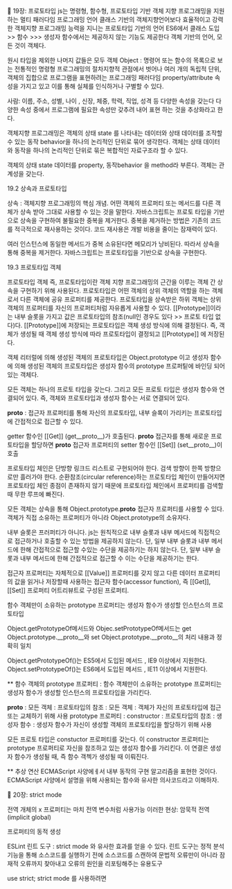 📖 19장: 프로토타입
js는 명령형, 함수형, 프로토타입 기반 객체 지향 프로그래밍을 지원하는 멀티 패러다임 프로그래밍 언어
클래스 기반의 객체지향언어보다 효율적이고 강력한 객체지향 프로그래밍 능력을 지니는 프로토타입 기반의 언어
ES6에서 클래스 도입 >> 함수 >>> 생성자 함수에서는 제공하지 않는 기능도 제공한다
객체 기반의 언어, 모든 것이 객체다.

원시 타입을 제외한 나머지 값들은 모두 객체 Object : 명령어 또는 함수의 목록으로 보는 
전통적인 명령형 프로그래밍의 절차지향적 관점에서 벗어나 
여러 개의 독립적 단위, 객체의 집합으로 프로그램을 표현하려는 프로그래밍 패러다임
property/attribute 속성을 가지고 있고 이를 통해 실체를 인식하거나 구별할 수 있다.


사람: 이름, 주소, 성별, 나이 , 신장, 체중, 학력, 직업, 성격 등 다양한 속성을 갖는다
다양한 속성 중에서 프로그램에 필요한 속성만 갖추려 내어 표현 하는 것을 추상화라고 한다.



 객체지향 프로그래밍은 객체의 상태 state 를 나타내는 데이터와 
 상태 데이터를 조작할 수 있는 동작 behavior을 하나의 논리적인 단위로 묶어 생각한다.
 객체는 상태 데이터와 동작을 하나의 논리적인 단위로 묶은 복합적인 자료구조라 할 수 있다.

객체의 상태 state 데이터를 property, 동작behavior 을 method라 부른다.
객체는 관계성을 갖는다.



19.2 상속과 프로토타입


상속 : 객체지향 프로그래밍의 핵심 개념. 어떤 객체의 프로퍼티 또는 메서드를 다른 객체가 상속 받아 그대로 사용할 수 있는 것을 말한다.
자바스크립트는 프로토 타입을 기반으로 상속을 구현하여 불필요한 중복을 제거한다.
중복을 제거하는 방법은 기존의 코드를 적극적으로 재사용하는 것이다. 코드 재사용은 개발 비용을 줄이는 잠재력이 있다.

여러 인스턴스에 동일한 메서드가 중복 소유된다면 메모리가 낭비된다.
따라서 상속을 통해 중복을 제거한다.
자바스크립트는 프로토타입을 기반으로 상속을 구현한다.



19.3 프로토타입 객체

프로토타입 객체 즉, 프로토타입이란 객체 지향 프로그래밍의 근간을 이루는 객체 간 상속을 구현하기 위해 사용된다.
프로토타입은 어떤 객체의 상위 객체의 역할을 하는 객체로서 다른 객체에 공유 프로퍼티를 제공한다.
프로토타입을 상속받은 하위 객체는 상위 객체의 프로퍼티를 자신의 프로퍼티처럼 자유롭게 사용할 수 있다.
[[Prototype]]이라는 내부 슬롯을 가지고 값은 프로토타입의 참조(null인 경우도 있다 >> 프로토 타입 없다)다.
[[Prototype]]에 저장되는 프로토타입은 객체 생성 방식에 의해 결정된다.
즉, 객체가 생성될 때 객체 생성 방식에 따라 프로토타입이 결정되고 [[Prototype]] 에 저장된다.

객체 리터럴에 의해 생성된 객체의 프로토타입은  Object.prototype 이고 생성자 함수에 의해 생성된 객체의 프로토타입은 생성자 함수의 prototype 프로퍼팉에 바인딩 되어 있는 객체다.

모든 객체는 하나의 프로토 타입을 갖는다. 그리고 모든 프로토 타입은 생성자 함수와 연결되어 있다.
즉, 객체와 프로토타입과 생성자 함수는 서로 연결되어 있다.


__proto__  : 접근자 프로퍼티를 통해 자신의 프로토타입, 내부 슬록이 가리키는 프로토타입에 간접적으로 접근할 수 있다.


getter 함수인 [[Get]] (get__proto__)가 호출된다.
__proto__ 접근자를 통해 새로운 프로토타입을 할당하면 
__proto__ 접근자 프로퍼티의 setter 함수인 [[Set]] (set__proto__)이 호출




프로토타입 체인은 단방향 링크드 리스트로 구현되어야 한다.
검색 방향이 한쪽 방향으로만 흘러가야 한다.
순환참조(circular reference)하는 프로토타입 체인이 만들어지면
프로토타입 체인 종점이 존재하지 않기 때문에
프로토타입 체인에서 프로퍼티를 검색할 때 무한 루프에 빠진다.

모든 객체는 상속을 통해 Object.prototype.__proto__ 접근자 프로퍼티를 사용할 수 있다.
객체가 직접 소유하는 프로퍼티가 아니라 Object.prototype의 소유자다.


내부 슬롯은 프러퍼티가 아니다.
js는 원칙적으로 내부 슬롯과 내부 메서드에 직접적으로 접근하거나 호출할 수 있는 방법을 제공하지 않는다.
단, 일부 내부 슬롯과 내부 메서드에 한해 간접적으로 접근할 수있는 수단을 제공하기는 하지 않는다.
단, 일부 내부 슬롯과 내부 메서드에 한해 간접적으로 접근할 수 이는 수단을 제공하기는 한다.

접근자 프로퍼티는 자체적으로 [[Value]] 프로퍼티를 갖지 않고 
다른 데이터 프로퍼티의 값을 읽거나 저장할때 사용하는 접근자 함수(accessor function),
즉 [[Get]], [[Set]] 프로퍼티 어트리뷰트로 구성된 프로퍼티.


함수 객체만이 소유하는 prototype 프로퍼티는 
생성자 함수가 생성할 인스턴스의 프로토타입



Object.getPrototypeOf메서드와 Objec.setPrototypeOf메서드는 get Object.prototype.__proto__와 set Object.prototype.__proto__의 처리 내용과 정확히 일치

Object.getPrototypeOf()는 ES5에서 도입된 메서드 , IE9 이상에서 지원한다.
Object.setPrototypeOf()는 ES6에서 도입된 메서드 , IE11 이상에서 지원한다.




** 함수 객체의 prototype 프로퍼티
: 함수 객체만이 소유하는 prototype 프로퍼티는 생성자 함수가 생성할 인스턴스의 프로토타입을 가리킨다.



__proto__ : 모든 객체 : 프로토타입의 참조 : 모든 객체 : 객체가 자신의 프로토타입에 접근 또는 교체하기 위해 사용
prototype 프로퍼티 :  constructor : 프로토타입의 참조 : 생성자 함수 : 생성자 함수가 자신이 생성할 객체의 프로토타입을 할당하기 위해 사용


모든 프로토 타입은 constuctor 프로퍼티를 갖는다.
이 constructor 프로퍼티는 prototype 프로퍼티로 자신을 참조하고 있는 생성자 함수를 가리킨다.
이 연결은 생성자 함수가 생성될 때, 즉 함수 객첵가 생성될 때 이뤄진다.



** 추상 연산
ECMAScript 사양에ㅔ서 내부 동작의 구현 알고리즘을 표현한 것이다.
ECMAScript 사양에서 설명을 위해 사용되는 함수와 유사한 의사코드라고 이해하자.













📖 20장: strict mode

전역 개체의 x 프로퍼티는 마치 전역 변수처럼 사용가능
이러한 현상: 암묵적 전역(implicit global)

프로퍼티의 동적 생성  


ESLint 린트 도구 : strict mode 와 유사한 효과를 얻을 수 있다.
린트 도구는 정적 분석 기능을 통해 소스코드를 실행하기 전에 
소스코드를 스캔하여 문법적 오류만이 아니라 잠재적 오류까지 찾아내고 오류의 원인을 리포팅해주는 유용도구

use strict; strict mode 를 사용하려면 <script>단위로 적용

non-strict mode 스크립트를 혼용하는 것은 오류를 발생시킬 수 있다.
외부 서드파티 라이브러리를 사용하는 경우 라이브러리가 non-strict mode인 경우도 있기 때문에 전역에
strict mode를 적용하는 것은 바람직하지 않다

01) 암묵적 전역
선언하지 않은 변수를 참조하려면 ReferenceError발생

02) 변수, 함수, 매개변수의 삭제
delete 연산자로 변수, 함수, 매개변수를 삭제하면 syntaxError가 발생한다

03) 매개변수 이름의 중복
SyntaxError

04) with문의 사용
with문 사용시 SyntaxError 가 발생.
with 문은 전달된 객체를 스코프 체인에 추가한다.
with 문은 동일한 객체의 프로퍼티를 반복해서 사용할 때 객체 이름을 생략할 수 있어서 코드가
간단해지는 효과가 있지만 성능과 가독성이 나빠진다. with문 사용금지






📖 21장: 빌트인 객체


3가지 객체로 분류

표준 빌트인 객체 : global objects, native objects, standard built-in objects

호스트 객체 : host objects

사용자 정의 객체 : user-defined objects 

사용자 정의 객체는 표준 빌트인 객체와 호스트 객체처럼 기본 제공되는 객체가 아닌 사용자가 직접 정의한 객체를 말한다.


생성자 함수 객체인 표준 빌트인 객체는 프로토 타입 메서드와 정적 메서드를 제공 : String, Number, Boolean, Symbol, Data, Array, Function 생성자 함수 객체가 아닌 표준 빌트인 객체는 정적 메소드만 제공한다. : Math, Reflect, JSON

인스턴스를 생성할 수 있느냐와 없느냐의 차이

